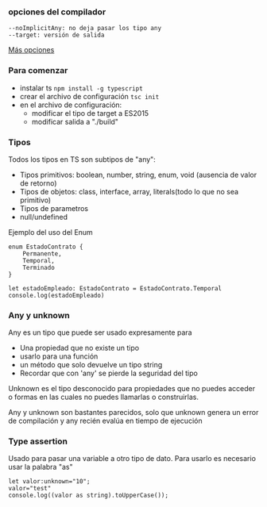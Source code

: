 ### opciones del compilador

```
--noImplicitAny: no deja pasar los tipo any
--target: versión de salida
```
[Más opciones](https://www.typescriptlang.org/docs/handbook/compiler-options.html)

### Para comenzar
- instalar ts ```npm install -g typescript```
- crear el archivo de configuración ```tsc init```
- en el archivo de configuración:
    - modificar el tipo de target a ES2015
    - modificar salida a "./build"

### Tipos

Todos los tipos en TS son subtipos de "any":
- Tipos primitivos: boolean, number, string, enum, void (ausencia de valor de retorno)
- Tipos de objetos: class, interface, array, literals(todo lo que no sea primitivo)
- Tipos de parametros
- null/undefined

Ejemplo del uso del Enum 
```
enum EstadoContrato {
    Permanente,
    Temporal,
    Terminado
}

let estadoEmpleado: EstadoContrato = EstadoContrato.Temporal
console.log(estadoEmpleado)

```

### Any y unknown
Any es un tipo que puede ser usado expresamente para
- Una propiedad que no existe un tipo
- usarlo para una función
- un método que solo devuelve un tipo string
- Recordar que con 'any' se pierde la seguridad del tipo

Unknown es el tipo desconocido para propiedades que no puedes acceder o formas en las cuales no puedes llamarlas o construirlas.

Any y unknown son bastantes parecidos, solo que unknown genera un error de compilación y any recién evalúa en tiempo de ejecución

### Type assertion
Usado para pasar una variable a otro tipo de dato. Para usarlo es necesario usar la palabra "as"

```
let valor:unknown="10";
valor="test"
console.log((valor as string).toUpperCase());

```